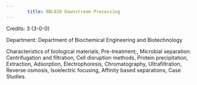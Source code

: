 ```yaml
---
        title: BBL820 Downstream Processing
---
```

Credits: 3 (3-0-0)

Department: Department of Biochemical Engineering and Biotechnology

Characteristics of biological materials; Pre-treatment;, Microbial separation: Centrifugation and filtration, Cell disruption methods, Protein precipitation, Extraction, Adsorption, Electrophoresis, Chromatography, Ultrafiltration, Reverse osmosis, Isoelectric focusing, Affinity based separations, Case Studies.